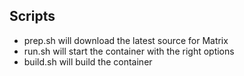 ## Scripts
 - prep.sh will download the latest source for Matrix
 - run.sh will start the container with the right options
 - build.sh will build the container
